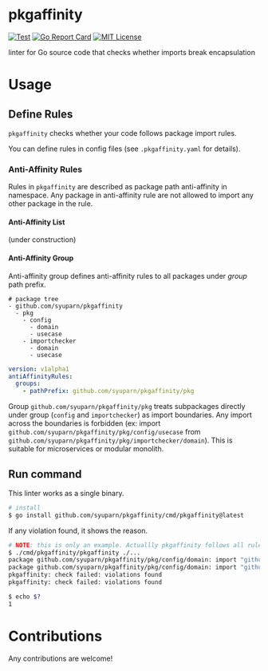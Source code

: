 # pkgaffinity

[![Test](https://github.com/Syuparn/pkgaffinity/actions/workflows/test.yml/badge.svg)](https://github.com/Syuparn/pkgaffinity/actions/workflows/test.yml)
[![Go Report Card](https://goreportcard.com/badge/github.com/syuparn/pkgaffinity)](https://goreportcard.com/report/github.com/syuparn/pkgaffinity)
[![MIT License](https://img.shields.io/badge/license-MIT-blue.svg?style=flat)](LICENSE)

linter for Go source code that checks whether imports break encapsulation

# Usage
## Define Rules

`pkgaffinity` checks whether your code follows package import rules.

You can define rules in config files (see `.pkgaffinity.yaml` for details).

### Anti-Affinity Rules

Rules in `pkgaffinity` are described as package path anti-affinity in namespace.
Any package in anti-affinity rule are not allowed to import any other package in the rule.

#### Anti-Affinity List

(under construction)


#### Anti-Affinity Group

Anti-affinity group defines anti-affinity rules to all packages under *group* path prefix.

```
# package tree
- github.com/syuparn/pkgaffinity
  - pkg
    - config
      - domain
      - usecase
    - importchecker
      - domain
      - usecase
```

```yaml
version: v1alpha1
antiAffinityRules:
  groups:
    - pathPrefix: github.com/syuparn/pkgaffinity/pkg
```

Group `github.com/syuparn/pkgaffinity/pkg` treats subpackages directly under group (`config` and `importchecker`) as import boundaries.
Any import across the boundaries is forbidden (ex: import `github.com/syuparn/pkgaffinity/pkg/config/usecase` from `github.com/syuparn/pkgaffinity/pkg/importchecker/domain`).
This is suitable for microservices or modular monolith.

## Run command

This linter works as a single binary.

```bash
# install
$ go install github.com/syuparn/pkgaffinity/cmd/pkgaffinity@latest
```

If any violation found, it shows the reason.

```bash
# NOTE: this is only an example. Actuallly pkgaffinity follows all rules.
$ ./cmd/pkgaffinity/pkgaffinity ./...
package github.com/syuparn/pkgaffinity/pkg/config/domain: import "github.com/syuparn/pkgaffinity/pkg/importchecker/domain" breaks anti-affinity group rule `github.com/syuparn/pkgaffinity/pkg`
package github.com/syuparn/pkgaffinity/pkg/config/domain: import "github.com/syuparn/pkgaffinity/pkg/importchecker/domain" breaks anti-affinity group rule `github.com/syuparn/pkgaffinity/pkg`
pkgaffinity: check failed: violations found
pkgaffinity: check failed: violations found

$ echo $?
1
```

# Contributions

Any contributions are welcome!
